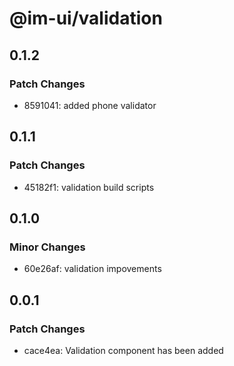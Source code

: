 # @im-ui/validation

## 0.1.2

### Patch Changes

- 8591041: added phone validator

## 0.1.1

### Patch Changes

- 45182f1: validation build scripts

## 0.1.0

### Minor Changes

- 60e26af: validation impovements

## 0.0.1

### Patch Changes

- cace4ea: Validation component has been added
